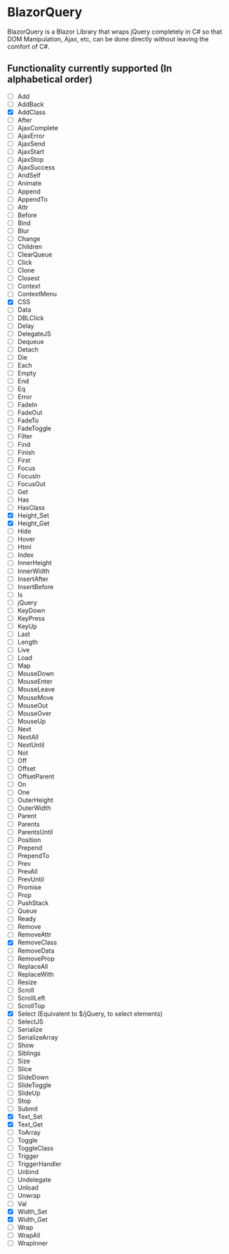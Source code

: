 # BlazorQuery
BlazorQuery is a Blazor Library that wraps jQuery completely in C# so that DOM Manipulation, Ajax, etc, can be done directly without leaving the comfort of C#.

## Functionality currently supported (In alphabetical order)
- [ ] Add 
- [ ] AddBack 
- [x] AddClass 
- [ ] After 
- [ ] AjaxComplete 
- [ ] AjaxError 
- [ ] AjaxSend 
- [ ] AjaxStart 
- [ ] AjaxStop 
- [ ] AjaxSuccess 
- [ ] AndSelf 
- [ ] Animate 
- [ ] Append 
- [ ] AppendTo 
- [ ] Attr 
- [ ] Before 
- [ ] Bind 
- [ ] Blur 
- [ ] Change 
- [ ] Children 
- [ ] ClearQueue 
- [ ] Click 
- [ ] Clone 
- [ ] Closest 
- [ ] Context 
- [ ] ContextMenu 
- [x] CSS 
- [ ] Data 
- [ ] DBLClick 
- [ ] Delay 
- [ ] DelegateJS 
- [ ] Dequeue 
- [ ] Detach 
- [ ] Die 
- [ ] Each 
- [ ] Empty 
- [ ] End 
- [ ] Eq 
- [ ] Error 
- [ ] FadeIn 
- [ ] FadeOut 
- [ ] FadeTo 
- [ ] FadeToggle 
- [ ] Filter 
- [ ] Find 
- [ ] Finish 
- [ ] First 
- [ ] Focus 
- [ ] FocusIn 
- [ ] FocusOut 
- [ ] Get 
- [ ] Has 
- [ ] HasClass 
- [x] Height_Set 
- [x] Height_Get 
- [ ] Hide 
- [ ] Hover 
- [ ] Html 
- [ ] Index 
- [ ] InnerHeight 
- [ ] InnerWidth 
- [ ] InsertAfter 
- [ ] InsertBefore 
- [ ] Is 
- [ ] jQuery 
- [ ] KeyDown 
- [ ] KeyPress 
- [ ] KeyUp 
- [ ] Last 
- [ ] Length 
- [ ] Live 
- [ ] Load 
- [ ] Map 
- [ ] MouseDown 
- [ ] MouseEnter 
- [ ] MouseLeave 
- [ ] MouseMove 
- [ ] MouseOut 
- [ ] MouseOver 
- [ ] MouseUp 
- [ ] Next 
- [ ] NextAll 
- [ ] NextUntil 
- [ ] Not 
- [ ] Off 
- [ ] Offset 
- [ ] OffsetParent 
- [ ] On 
- [ ] One 
- [ ] OuterHeight 
- [ ] OuterWidth 
- [ ] Parent 
- [ ] Parents 
- [ ] ParentsUntil 
- [ ] Position 
- [ ] Prepend 
- [ ] PrependTo 
- [ ] Prev 
- [ ] PrevAll 
- [ ] PrevUntil 
- [ ] Promise 
- [ ] Prop 
- [ ] PushStack 
- [ ] Queue 
- [ ] Ready 
- [ ] Remove 
- [ ] RemoveAttr 
- [x] RemoveClass 
- [ ] RemoveData 
- [ ] RemoveProp 
- [ ] ReplaceAll 
- [ ] ReplaceWith 
- [ ] Resize 
- [ ] Scroll 
- [ ] ScrollLeft 
- [ ] ScrollTop 
- [x] Select (Equivalent to $/jQuery, to select elements)
- [ ] SelectJS 
- [ ] Serialize 
- [ ] SerializeArray 
- [ ] Show 
- [ ] Siblings 
- [ ] Size 
- [ ] Slice 
- [ ] SlideDown 
- [ ] SlideToggle 
- [ ] SlideUp 
- [ ] Stop 
- [ ] Submit 
- [x] Text_Set 
- [x] Text_Get 
- [ ] ToArray 
- [ ] Toggle 
- [ ] ToggleClass 
- [ ] Trigger 
- [ ] TriggerHandler 
- [ ] Unbind 
- [ ] Undelegate 
- [ ] Unload 
- [ ] Unwrap 
- [ ] Val 
- [x] Width_Set 
- [x] Width_Get 
- [ ] Wrap 
- [ ] WrapAll 
- [ ] WrapInner 

